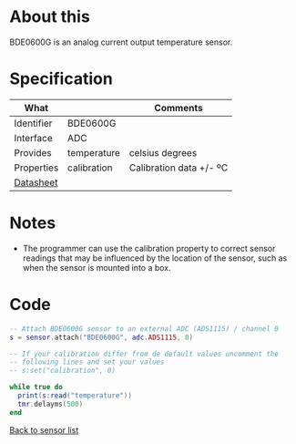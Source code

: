 # About this

BDE0600G is an analog current output temperature sensor.

# Specification

| What         |                 | Comments                    |
|--------------|-----------------|-----------------------------|
| Identifier   | BDE0600G        |                             |
| Interface    | ADC             |                             |
| Provides     | temperature     | celsius degrees             |
| Properties   | calibration     | Calibration data +/- ºC     |
| [Datasheet](http://www.farnell.com/datasheets/1448193.pdf) | | |

# Notes

* The programmer can use the calibration property to correct sensor readings that may be influenced by the location of the sensor, such as when the sensor is mounted into a box.

# Code

```lua
-- Attach BDE0600G sensor to an external ADC (ADS1115) / channel 0
s = sensor.attach("BDE0600G", adc.ADS1115, 0)

-- If your calibration differ from de default values uncomment the
-- following lines and set your values
-- s:set("calibration", 0)

while true do
  print(s:read("temperature"))
  tmr.delayms(500)
end
```

[Back to sensor list](./Sensor-module#supported-sensors)
